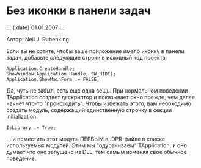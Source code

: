 Без иконки в панели задач
=========================

::: {.date}
01.01.2007
:::

Автор: Neil J. Rubenking

Если вы не хотите, чтобы ваше приложение имело иконку в панели задач,
добавьте следующие строки в исходный код проекта:

    Application.CreateHandle;
    ShowWindow(Application.Handle, SW_HIDE);
    Application.ShowMainForm := FALSE;

Да, чуть не забыл, есть еще одна вещь. При нормальном поведении
TApplication создает дескриптор и показывает окно прежде, чем далее
начнет что-то \"происходить\". Чтобы избежать этого, вам необходимо
создать модуль, содержащий единственную строчку в секции initialization:

    IsLibrary := True;

\... и поместить этот модуль ПЕРВЫМ в .DPR-файле в списке используемых
модулей. Этим мы \"одурачиваем\" TApplication, и оно думает что оно
запущено из DLL, тем самым изменяя свое обычное поведение.
